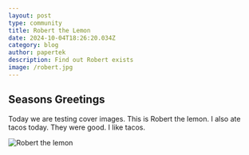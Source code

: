 ```yaml
---
layout: post
type: community
title: Robert the Lemon
date: 2024-10-04T18:26:20.034Z
category: blog
author: papertek
description: Find out Robert exists
image: /robert.jpg
---
```


## Seasons Greetings

Today we are testing cover images. This is Robert the lemon. I also ate tacos today. They were good. I like tacos.

![Robert the lemon](/robert.jpg)
